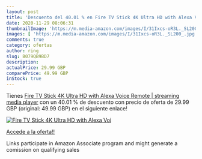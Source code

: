 ```yaml
---
layout: post
title: 'Descuento del 40.01 % en Fire TV Stick 4K Ultra HD with Alexa Voi'
date: 2020-11-29 08:06:31
thumbnailImage: 'https://m.media-amazon.com/images/I/31Ixcs-oR3L._SL200_.jpg'
images: [ 'https://m.media-amazon.com/images/I/31Ixcs-oR3L._SL200_.jpg' ]
comments: true
category: ofertas
author: ring
slug: B079QB9BD7
description:
actualPrice: 29.99 GBP
comparePrice: 49.99 GBP
inStock: true
---
```


Tienes [Fire TV Stick 4K Ultra HD with Alexa Voice Remote | streaming media player](https://www.amazon.co.uk/dp/B079QB9BD7/?tag=tolees0a-21) con un 40.01 % de descuento con precio de oferta de 29.99 GBP (original: 49.99 GBP) en el siguiente enlace!

[![Fire TV Stick 4K Ultra HD with Alexa Voi](https://m.media-amazon.com/images/I/31Ixcs-oR3L._SL200_.jpg)](https://www.amazon.co.uk/dp/B079QB9BD7/?tag=tolees0a-21)

[Accede a la oferta!!](https://www.amazon.co.uk/dp/B079QB9BD7/?tag=tolees0a-21)

Links participate in Amazon Associate program and might generate a comission on qualifying sales


